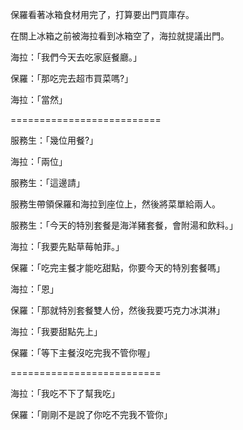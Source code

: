 保羅看著冰箱食材用完了，打算要出門買庫存。

在關上冰箱之前被海拉看到冰箱空了，海拉就提議出門。

海拉：「我們今天去吃家庭餐廳。」

保羅：「那吃完去超市買菜嗎?」

海拉：「當然」

==========================

服務生：「幾位用餐?」

海拉：「兩位」

服務生：「這邊請」

服務生帶領保羅和海拉到座位上，然後將菜單給兩人。

服務生：「今天的特別套餐是海洋豬套餐，會附湯和飲料。」

海拉：「我要先點草莓帕菲。」

保羅：「吃完主餐才能吃甜點，你要今天的特別套餐嗎」

海拉：「恩」

保羅：「那就特別套餐雙人份，然後我要巧克力冰淇淋」

海拉：「我要甜點先上」

保羅：「等下主餐沒吃完我不管你喔」

==========================

海拉：「我吃不下了幫我吃」

保羅：「剛剛不是說了你吃不完我不管你」
